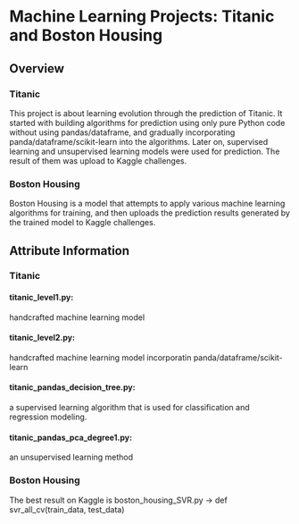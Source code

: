 # Machine Learning Projects: Titanic and Boston Housing
## Overview
### Titanic
This project is about learning evolution through the prediction of Titanic. It started with building algorithms for prediction using only pure Python code without using pandas/dataframe, and gradually incorporating panda/dataframe/scikit-learn into the algorithms. Later on, supervised learning and unsupervised learning models were used for prediction. The result of them was upload to Kaggle challenges.
### Boston Housing
Boston Housing is a model that attempts to apply various machine learning algorithms for training, and then uploads the prediction results generated by the trained model to Kaggle challenges.
## Attribute Information
### Titanic
#### titanic_level1.py:  
handcrafted machine learning model
#### titanic_level2.py:  
handcrafted machine learning model incorporatin panda/dataframe/scikit-learn
#### titanic_pandas_decision_tree.py: 
a supervised learning algorithm that is used for classification and regression modeling.
#### titanic_pandas_pca_degree1.py: 
an unsupervised learning method
### Boston Housing
The best result on Kaggle is boston_housing_SVR.py -> def svr_all_cv(train_data, test_data)
